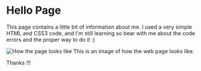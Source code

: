 # Hello Page

This page contains a little bit of information about me.
I used a very simple HTML and CSS3 code, and I'm still learning so bear with me about the code errors and
the proper way to do it :)

![How the page looks like](https://github.com/FrostPrice/FrostPrice/blob/gh-pages/pageImage.PNG?raw=true)
This is an image of how the web page looks like.

Thanks !!! 